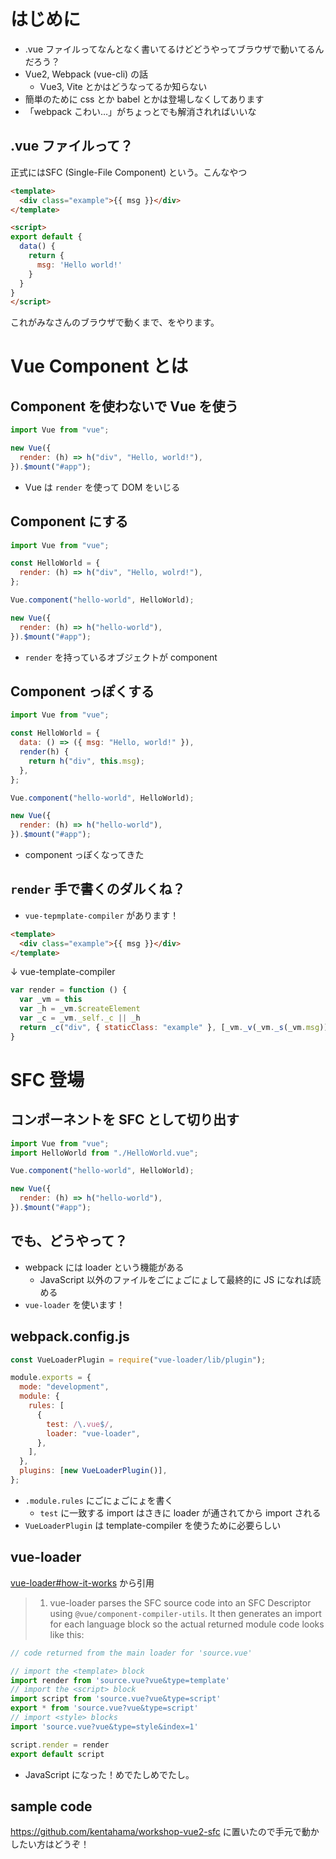 # はじめに
- .vue ファイルってなんとなく書いてるけどどうやってブラウザで動いてるんだろう？
- Vue2, Webpack (vue-cli) の話
    - Vue3, Vite とかはどうなってるか知らない
- 簡単のために css とか babel とかは登場しなくしてあります
- 「webpack こわい…」がちょっとでも解消されればいいな

## .vue ファイルって？
正式にはSFC (Single-File Component) という。こんなやつ
```html
<template>
  <div class="example">{{ msg }}</div>
</template>

<script>
export default {
  data() {
    return {
      msg: 'Hello world!'
    }
  }
}
</script>
```

これがみなさんのブラウザで動くまで、をやります。

# Vue Component とは

## Component を使わないで Vue を使う

```js
import Vue from "vue";

new Vue({
  render: (h) => h("div", "Hello, world!"),
}).$mount("#app");
```

- Vue は `render` を使って DOM をいじる

## Component にする

```js
import Vue from "vue";

const HelloWorld = {
  render: (h) => h("div", "Hello, wolrd!"),
};

Vue.component("hello-world", HelloWorld);

new Vue({
  render: (h) => h("hello-world"),
}).$mount("#app");
```

- `render` を持っているオブジェクトが component

## Component っぽくする

```js
import Vue from "vue";

const HelloWorld = {
  data: () => ({ msg: "Hello, world!" }),
  render(h) {
    return h("div", this.msg);
  },
};

Vue.component("hello-world", HelloWorld);

new Vue({
  render: (h) => h("hello-world"),
}).$mount("#app");
```

- component っぽくなってきた

## `render` 手で書くのダルくね？

- `vue-tepmplate-compiler` があります！
```html
<template>
  <div class="example">{{ msg }}</div>
</template>
```
↓ vue-template-compiler
```js
var render = function () {
  var _vm = this
  var _h = _vm.$createElement
  var _c = _vm._self._c || _h
  return _c("div", { staticClass: "example" }, [_vm._v(_vm._s(_vm.msg))])
}
```

# SFC 登場

## コンポーネントを SFC として切り出す

```js
import Vue from "vue";
import HelloWorld from "./HelloWorld.vue";

Vue.component("hello-world", HelloWorld);

new Vue({
  render: (h) => h("hello-world"),
}).$mount("#app");
```

## でも、どうやって？

- webpack には loader という機能がある
    - JavaScript 以外のファイルをごにょごにょして最終的に JS になれば読める
- `vue-loader` を使います！

## webpack.config.js
```js
const VueLoaderPlugin = require("vue-loader/lib/plugin");

module.exports = {
  mode: "development",
  module: {
    rules: [
      {
        test: /\.vue$/,
        loader: "vue-loader",
      },
    ],
  },
  plugins: [new VueLoaderPlugin()],
};
```

- `.module.rules` にごにょごにょを書く
    - `test` に一致する import はさきに loader が通されてから import される
- `VueLoaderPlugin` は template-compiler を使うために必要らしい

## vue-loader
[vue-loader#how-it-works](https://www.npmjs.com/package/vue-loader/v/15.10.0#how-it-works) から引用

> 1. vue-loader parses the SFC source code into an SFC Descriptor using `@vue/component-compiler-utils`. It then generates an import for each language block so the actual returned module code looks like this:

```js
// code returned from the main loader for 'source.vue'

// import the <template> block
import render from 'source.vue?vue&type=template'
// import the <script> block
import script from 'source.vue?vue&type=script'
export * from 'source.vue?vue&type=script'
// import <style> blocks
import 'source.vue?vue&type=style&index=1'

script.render = render
export default script
```
 
 - JavaScript になった！めでたしめでたし。

## sample code

https://github.com/kentahama/workshop-vue2-sfc に置いたので手元で動かしたい方はどうぞ！
